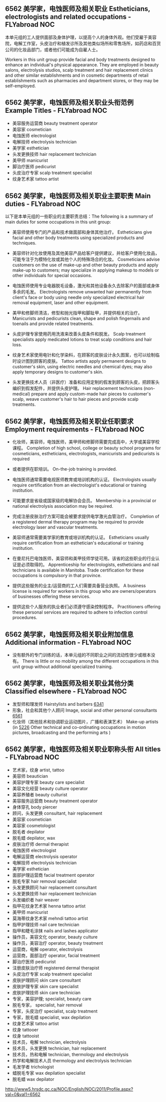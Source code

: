 ## 6562 美学家，电蚀医师及相关职业 Estheticians, electrologists and related occupations - FLYabroad NOC

本单元组的工人提供面部及身体护理，以提高个人的身体外观。他们受雇于美容院，电解工作室，头皮治疗和植发诊所及其他类似场所和零售场所，如药店和百货公司的化妆品部门，或者他们可能成为自雇人士。

Workers in this unit group provide facial and body treatments designed to enhance an individual's physical appearance. They are employed in beauty salons, electrolysis studios, scalp treatment and hair replacement clinics and other similar establishments and in cosmetic departments of retail establishments such as pharmacies and department stores, or they may be self-employed.

## 6562 美学家，电蚀医师及相关职业头衔范例 Example Titles - FLYabroad NOC

* 美容服务运营商 beauty treatment operator
* 美容家 cosmetician
* 电蚀医师 electrologist
* 电解技师 electrolysis technician
* 美学家 esthetician
* 头发更换技师 hair replacement technician
* 美甲师 manicurist
* 脚治疗医师 pedicurist
* 头皮治疗专家 scalp treatment specialist
* 纹身艺术家 tattoo artist

## 6562 美学家，电蚀医师及相关职业主要职责 Main duties - FLYabroad NOC

以下是本单元组的一些职业的主要职责总结：The following is a summary of main duties for some occupations in this unit group:

* 美容师使用专门的产品和技术做面部和身体其他治疗。
Estheticians give facial and other body treatments using specialized products and techniques.

* 美容师针对化妆使用及其他美容产品给客户提供建议，并给客户使用化妆品，可能专注于为模特化妆或其他个人的特殊场合的化妆。
Cosmeticians advise customers on the use of make-up and other beauty products and apply make-up to customers; may specialize in applying makeup to models or other individuals for special occasions.

* 电蚀医师使用专业电器脱毛设备，激光和其他设备永久去除客户的面部或身体多余的毛发。
Electrologists remove unwanted hair permanently from client's face or body using needle only specialized electrical hair removal equipment, laser and other equipment.

* 美甲和修脚师清洁，修型和抛光指甲和脚趾甲，并提供相关的治疗。
Manicurists and pedicurists clean, shape and polish fingernails and toenails and provide related treatments.

* 头皮护理专家使用药用洗液来改善头皮条件和脱发。
Scalp treatment specialists apply medicated lotions to treat scalp conditions and hair loss.

* 纹身艺术家使用电针和化学染料，在顾客的皮肤设计永久图案，也可以绘制临时设计图到顾客的皮肤。
Tattoo artists apply permanent designs to customer's skin, using electric needles and chemical dyes; may also apply temporary designs to customer's skin.

* 头发更换技术人员（非医疗）准备和应用定制的假发到顾客的头皮，把顾客头编织到假发配件，并提供头皮护理。
Hair replacement technicians (non-medical) prepare and apply custom-made hair pieces to customer's scalp, weave customer's hair to hair pieces and provide scalp treatments.

## 6562 美学家，电蚀医师及相关职业任职要求 Employment requirements - FLYabroad NOC

* 化妆师，美容师，电蚀医师，美甲师和修脚师需要完成高中，大学或美容学校课程。
Completion of high school, college or beauty school programs for cosmeticians, estheticians, electrologists, manicurists and pedicurists is required 

* 或者提供在职培训。
On-the-job training is provided.

* 电蚀医师通常需要电视医师教育或培训机构的认证。
Electrologists usually require certification from an electrologist's educational or training institution.

* 可能要求是省级或国家级的电解协会会员。
Membership in a provincial or national electrolysis association may be required.

* 完成注册皮肤治疗方案可能会被要求提供电学激光血管治疗。
Completion of a registered dermal therapy program may be required to provide electrology laser and vascular treatments.

* 美容师通常需要美学家的教育或培训机构的认证。
Estheticians usually require certification from an esthetician's educational or training institution.

* 在曼尼托巴电蚀医师，美容师和美甲技师学徒可用。该省的这些职业的行业认证是必须取得的。
Apprenticeship for electrologists, estheticians and nail technicians is available in Manitoba. Trade certification for these occupations is compulsory in that province.

* 提供这些服务的业主/运营商的工人们需要具备营业执照。
A business license is required for workers in this group who are owners/operators of businesses offering these services.

* 提供这些个人服务的执业者们必须遵守感染控制程序。
Practitioners offering these personal services are required to adhere to infection control procedures.

## 6562 美学家，电蚀医师及相关职业附加信息 Additional information - FLYabroad NOC

* 没有额外的专门训练的话，本单元组的不同职业之间的流动性很少或根本没有。
There is little or no mobility among the different occupations in this unit group without additional specialized training.

## 6562 美学家，电蚀医师及相关职业其他分类 Classified elsewhere - FLYabroad NOC

* 发型师和理发师 Hairstylists and barbers [6341](6341)
* 形象，社会和其他个人顾问 Image, social and other personal consultants [6561](6561)
* 化妆师（其他技术和协调职业运动图片，广播和表演艺术） Make-up artists (in [5226](5226) Other technical and co-ordinating occupations in motion pictures, broadcasting and the performing arts )

## 6562 美学家，电蚀医师及相关职业职称头衔 All titles - FLYabroad NOC

* 艺术家，纹身 artist, tattoo
* 美容师 beautician
* 美容护理专家 beauty care specialist
* 美容文化经营 beauty culture operator
* 美容养殖者 beauty culturist
* 美容服务运营商 beauty treatment operator
* 身体穿孔 body piercer
* 顾问，头发更换 consultant, hair replacement
* 美容家 cosmetician
* 美容家 cosmetologist
* 脱毛者 depilator
* 脱毛蜡 depilator, wax
* 皮肤治疗师 dermal therapist
* 电蚀医师 electrologist
* 电解运营商 electrolysis operator
* 电解技师 electrolysis technician
* 美学家 esthetician
* 面部护理运营商 facial treatment operator
* 脱毛专家 hair removal specialist
* 头发更换顾问 hair replacement consultant
* 头发更换技师 hair replacement technician
* 头发编织者 hair weaver
* 指甲花纹身艺术家 henna tattoo artist
* 美甲师 manicurist
* 莫海蒂纹身艺术家 mehndi tattoo artist
* 指甲护理技师 nail care technician
* 指甲和睫毛涂抹 nails and lashes applicator
* 操作员，美容文化 operator, beauty culture
* 操作员，美容治疗 operator, beauty treatment
* 运营商，电解 operator, electrolysis
* 运营商，面部治疗 operator, facial treatment
* 脚治疗医师 pedicurist
* 注册皮肤治疗师 registered dermal therapist
* 头皮治疗专家 scalp treatment specialist
* 皮肤护理顾问 skin care consultant
* 皮肤护理专家 skin care specialist
* 皮肤护理技师 skin care technician
* 专家，美容护理; specialist, beauty care
* 脱毛专家， specialist, hair removal
* 专家，头皮治疗 specialist, scalp treatment
* 专家，脱毛蜡 specialist, wax depilation
* 纹身艺术家 tattoo artist
* 纹身 tattooer
* 纹身 tattooist
* 技术员，电解 technician, electrolysis
* 技术员，头发更换 technician, hair replacement
* 技术员，热和电解 technician, thermology and electrolysis
* 热学和电解技术人员 thermology and electrolysis technician
* 毛发学者 trichologist
* 蜡脱毛专家 wax depilation specialist
* 脱毛蜡 wax depilator

http://www5.hrsdc.gc.ca/NOC/English/NOC/2011/Profile.aspx?val=0&val1=6562